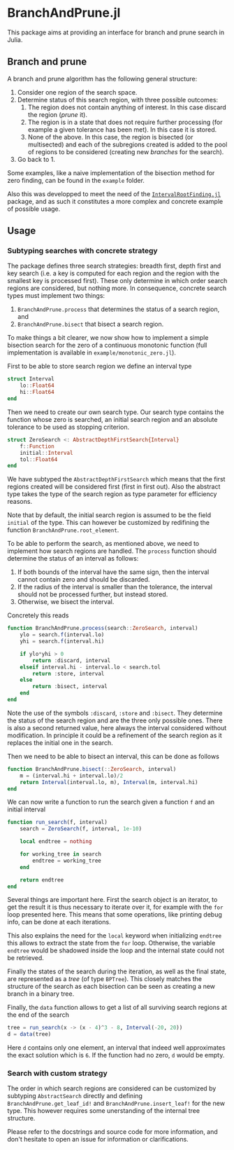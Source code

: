# BranchAndPrune.jl

This package aims at providing an interface for branch and prune search in Julia.

## Branch and prune

A branch and prune algorithm has the following general structure:

1. Consider one region of the search space.
2. Determine status of this search region, with three possible outcomes:
   1. The region does not contain anything of interest. In this case discard the region (*prune* it).
   2. The region is in a state that does not require further processing (for example a given tolerance has been met). In this case it is stored.
   3. None of the above. In this case, the region is bisected (or multisected) and each of the subregions created is added to the pool of regions to be considered (creating new *branches* for the search).
3. Go back to 1.

Some examples, like a naive implementation of the bisection method for zero finding, can be found in the `example` folder.

Also this was developped to meet the need of the [`IntervalRootFinding.jl`](https://github.com/JuliaIntervals/IntervalRootFinding.jl) package, and as such it constitutes a more complex and concrete example of possible usage.


## Usage

### Subtyping searches with concrete strategy

The package defines three search strategies: breadth first, depth first and key search (i.e. a key is computed for each region and the region with the smallest key is processed first). These only determine in which order search regions are considered, but nothing more. In consequence, concrete search types must implement two things:

1. `BranchAndPrune.process` that determines the status of a search region, and
2. `BranchAndPrune.bisect` that bisect a search region.

To make things a bit clearer, we now show how to implement a simple bisection search for the zero of a continuous monotonic function (full implementation is available in `example/monotonic_zero.jl`).

First to be able to store search region we define an interval type

```jl
struct Interval
    lo::Float64
    hi::Float64
end
```

Then we need to create our own search type. Our search type contains the function whose zero is searched, an initial search region and an absolute tolerance to be used as stopping criterion.

```jl
struct ZeroSearch <: AbstractDepthFirstSearch{Interval}
    f::Function
    initial::Interval
    tol::Float64
end
```

We have subtyped the `AbstractDepthFirstSearch` which means that the first regions created will be considered first (first in first out). Also the abstract type takes the type of the search region as type parameter for efficiency reasons.

Note that by default, the initial search region is assumed to be the field `initial` of the type. This can however be customized by redifining the function `BranchAndPrune.root_element`.

To be able to perform the search, as mentioned above, we need to implement how search regions are handled. The `process` function should determine the status of an interval as follows:

1. If both bounds of the interval have the same sign, then the interval cannot contain zero and should be discarded.
2. If the radius of the interval is smaller than the tolerance, the interval should not be processed further, but instead stored.
3. Otherwise, we bisect the interval.

Concretely this reads

```jl
function BranchAndPrune.process(search::ZeroSearch, interval)
    ylo = search.f(interval.lo)
    yhi = search.f(interval.hi)

    if ylo*yhi > 0
        return :discard, interval
    elseif interval.hi - interval.lo < search.tol
        return :store, interval
    else
        return :bisect, interval
    end
end
```

Note the use of the symbols `:discard`, `:store` and `:bisect`. They determine the status of the search region and are the three only possible ones. There is also a second returned value, here always the interval considered without modification. In principle it could be a refinement of the search region as it replaces the initial one in the search.

Then we need to be able to bisect an interval, this can be done as follows

```jl
function BranchAndPrune.bisect(::ZeroSearch, interval)
    m = (interval.hi + interval.lo)/2
    return Interval(interval.lo, m), Interval(m, interval.hi)
end
```

We can now write a function to run the search given a function `f` and an initial interval

```jl
function run_search(f, interval)
    search = ZeroSearch(f, interval, 1e-10)

    local endtree = nothing

    for working_tree in search
        endtree = working_tree
    end

    return endtree
end
```

Several things are important here. First the search object is an iterator, to get the result it is thus necessary to iterate over it, for example with the `for` loop presented here. This means that some operations, like printing debug info, can be done at each iterations.

This also explains the need for the `local` keyword when initializing `endtree` this allows to extract the state from the `for` loop. Otherwise, the variable `endtree` would be shadowed inside the loop and the internal state could not be retrieved.

Finally the states of the search during the iteration, as well as the final state, are represented as a *tree* (of type `BPTree`). This closely matches the structure of the search as each bisection can be seen as creating a new branch in a binary tree.

Finally, the `data` function allows to get a list of all surviving search regions at the end of the search

```jl
tree = run_search(x -> (x - 4)^3 - 8, Interval(-20, 20))
d = data(tree)
```

Here `d` contains only one element, an interval that indeed well approximates the exact solution which is `6`. If the function had no zero, `d` would be empty.


### Search with custom strategy

The order in which search regions are considered can be customized by subtyping `AbstractSearch` directly and defining `BranchAndPrune.get_leaf_id!` and `BranchAndPrune.insert_leaf!` for the new type. This however requires some unerstanding of the internal tree structure.

Please refer to the docstrings and source code for more information, and don't hesitate to open an issue for information or clarifications.
